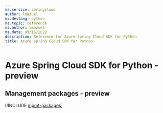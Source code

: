 ```yaml
---
ms.service: springcloud
author: lmazuel
ms.devlang: python
ms.topic: reference
ms.author: lmazuel
ms.data: 09/15/2022
description: Reference for Azure Spring Cloud SDK for Python
title: Azure Spring Cloud SDK for Python
---
```

# Azure Spring Cloud SDK for Python - preview

## Management packages - preview
[!INCLUDE [mgmt-packages](spring-cloud-mgmt-index.md)]
